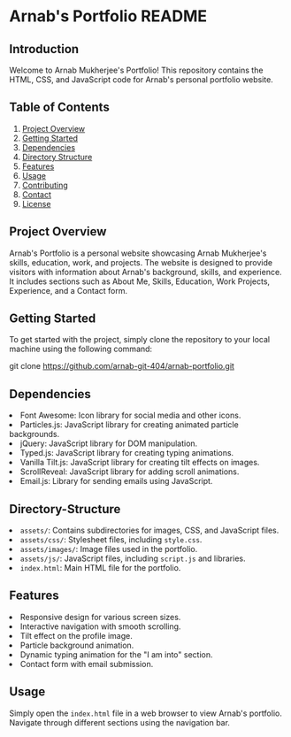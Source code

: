 # Arnab's Portfolio README

## Introduction
Welcome to Arnab Mukherjee's Portfolio! This repository contains the HTML, CSS, and JavaScript code for Arnab's personal portfolio website.

## Table of Contents
1. [Project Overview](#project-overview)
2. [Getting Started](#getting-started)
3. [Dependencies](#dependencies)
4. [Directory Structure](#directory-structure)
5. [Features](#features)
6. [Usage](#usage)
7. [Contributing](#contributing)
8. [Contact](#contact)
9. [License](#license)

## Project Overview
Arnab's Portfolio is a personal website showcasing Arnab Mukherjee's skills, education, work, and projects. The website is designed to provide visitors with information about Arnab's background, skills, and experience. It includes sections such as About Me, Skills, Education, Work Projects, Experience, and a Contact form.

## Getting Started
To get started with the project, simply clone the repository to your local machine using the following command:

git clone https://github.com/arnab-git-404/arnab-portfolio.git

## Dependencies
<li>Font Awesome: Icon library for social media and other icons.</li>
<li>Particles.js: JavaScript library for creating animated particle backgrounds.</li>
    <li>jQuery: JavaScript library for DOM manipulation.</li>
    <li>Typed.js: JavaScript library for creating typing animations.</li>
    <li>Vanilla Tilt.js: JavaScript library for creating tilt effects on images.</li>
    <li>ScrollReveal: JavaScript library for adding scroll animations.</li>
    <li>Email.js: Library for sending emails using JavaScript.</li>
    
## Directory-Structure
<li><code>assets/</code>: Contains subdirectories for images, CSS, and JavaScript files.</li>
    <li><code>assets/css/</code>: Stylesheet files, including <code>style.css</code>.</li>
    <li><code>assets/images/</code>: Image files used in the portfolio.</li>
    <li><code>assets/js/</code>: JavaScript files, including <code>script.js</code> and libraries.</li>
    <li><code>index.html</code>: Main HTML file for the portfolio.</li>

## Features
<li>Responsive design for various screen sizes.</li>
    <li>Interactive navigation with smooth scrolling.</li>
    <li>Tilt effect on the profile image.</li>
    <li>Particle background animation.</li>
    <li>Dynamic typing animation for the "I am into" section.</li>
    <li>Contact form with email submission.</li>

## Usage
<p>Simply open the <code>index.html</code> file in a web browser to view Arnab's portfolio. Navigate through different sections using the navigation bar.</p>

